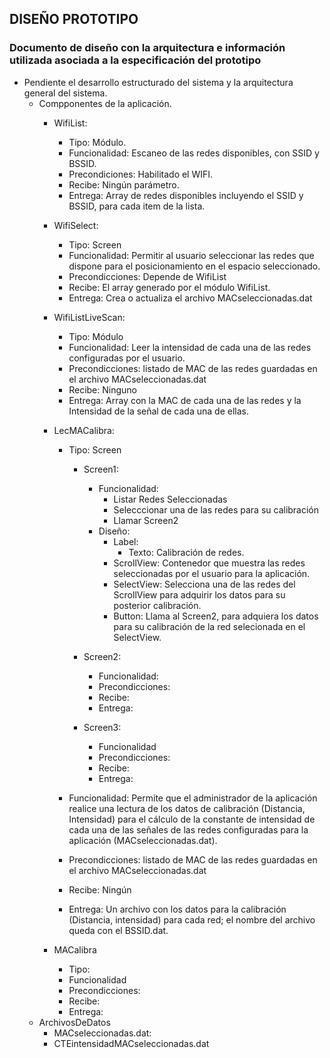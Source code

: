 ## DISEÑO PROTOTIPO
### Documento de diseño con la arquitectura e información utilizada asociada a la especificación del prototipo
* Pendiente el desarrollo estructurado del sistema y la arquitectura general del sistema.
  * Compponentes de la aplicación.
    * WifiList: 
      * Tipo: Módulo.
      * Funcionalidad: Escaneo de las redes disponibles, con SSID y BSSID.
      * Precondiciones:  Habilitado el WIFI.
      * Recibe: Ningún parámetro.
      * Entrega: Array de redes disponibles incluyendo el SSID y BSSID, para cada item de la lista.
      
    * WifiSelect:
      * Tipo: Screen
      * Funcionalidad: Permitir al usuario seleccionar las redes que dispone para el posicionamiento en el espacio seleccionado.
      * Precondicciones: Depende de WifiList
      * Recibe: El array generado por el módulo WifiList.
      * Entrega: Crea o actualiza el archivo MACseleccionadas.dat
      
    * WifiListLiveScan: 
      * Tipo: Módulo
      * Funcionalidad: Leer la intensidad de cada una de las redes configuradas por el usuario.
      * Precondicciones: listado de MAC de las redes guardadas en el archivo MACseleccionadas.dat
      * Recibe: Ninguno
      * Entrega: Array con la MAC de cada una de las redes y la Intensidad de la señal de cada una de ellas.
      
    * LecMACalibra:
      * Tipo: Screen
        * Screen1:
          * Funcionalidad: 
            * Listar Redes Seleccionadas
            * Selecccionar una de las redes para su calibración
            * Llamar Screen2
          * Diseño: 
            * Label:
              * Texto: Calibración de redes.
            * ScrollView: Contenedor que muestra las redes seleccionadas por el usuario para la aplicación.
            * SelectView: Selecciona una de las redes del ScrollView para adquirir los datos para su posterior calibración.
            * Button: Llama al Screen2, para adquiera los datos para su calibración de la red selecionada en el SelectView.
            
        * Screen2:
          * Funcionalidad: 
          * Precondicciones:
          * Recibe:
          * Entrega:                  
        * Screen3:
          * Funcionalidad 
          * Precondicciones:
          * Recibe:
          * Entrega:
                  
      * Funcionalidad: Permite que el administrador de la aplicación realice una lectura de los datos de calibración (Distancia, Intensidad) para el cálculo de la constante de intensidad de cada una de las señales de las redes configuradas para la aplicación (MACseleccionadas.dat).
      * Precondicciones: listado de MAC de las redes guardadas en el archivo MACseleccionadas.dat
      * Recibe: Ningún
      * Entrega: Un archivo con los datos para la calibración (Distancia, intensidad) para cada red; el nombre del archivo queda con el BSSID.dat.
      
    * MACalibra
      * Tipo: 
      * Funcionalidad 
      * Precondicciones:
      * Recibe:
      * Entrega:
  * ArchivosDeDatos
    * MACseleccionadas.dat:
    * CTEintensidadMACseleccionadas.dat
    
       

  
